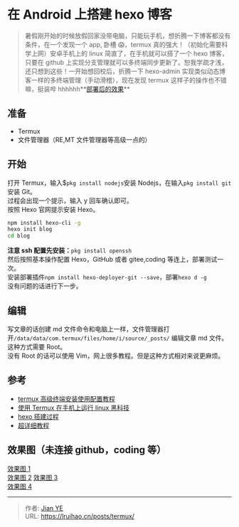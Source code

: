 # 在 Android 上搭建 hexo 博客


> 暑假刚开始的时候放假回家没带电脑，只能玩手机，想折腾一下博客都没有条件，在一个发现一个 app, 卧槽 😱，termux 真的强大！（初始化需要科学上网）安卓手机上的 linux 简直了，在手机就可以搭了一个 hexo 博客，只要在 github 上实现分支管理就可以多终端同步更新了。恕我学疏才浅，还只想到这些！一开始想回校后，折腾一下 hexo-admin 实现类似动态博客一样的多终端管理（手动滑稽），现在发现 termux 这样子的操作也不错嘛，挺装哔 hhhhhh**[部署后的效果](https://lruihao.gitee.io)**

<!--more-->

## 准备

- Termux
- 文件管理器（RE,MT 文件管理器等高级一点的）

## 开始

打开 Termux，输入$`pkg install nodejs`安装 Nodejs，在输入`pkg install git`安装 Git。  
过程会出现一个提示，输入 y 回车确认即可。  
按照 Hexo 官网提示安装 Hexo。

```bash
npm install hexo-cli -g
hexo init blog
cd blog
```

**注意 ssh 配置先安装：**`pkg install openssh`  
然后按照基本操作配置 Hexo，GitHub 或者 gitee,coding 等连上，部署测试一次。  
安装部署插件`npm install hexo-deployer-git --save`，部署`hexo d -g`  
没有问题的话进行下一步。

## 编辑

写文章的话创建 md 文件命令和电脑上一样，文件管理器打开`/data/data/com.termux/files/home/i/source/_posts/` 编辑文章 md 文件。这种方式需要 Root。  
没有 Root 的话可以使用 Vim，网上很多教程。但是这种方式相对来说更麻烦。

## 参考

- [termux 高级终端安装使用配置教程](https://www.sqlsec.com/2018/05/termux.html?yyue=a21bo.50862.201879)
- [使用 Termux 在手机上运行 linux 黑科技](https://www.oyohyee.com/post/Note/Termux)
- [hexo 搭建过程](https://lruihao.cn/hexo%20+%20github%20%E6%90%AD%E5%BB%BA%E4%B8%AA%E4%BA%BA%E5%8D%9A%E5%AE%A2.html)
- [超详细教程](https://my.oschina.net/ryaneLee/blog/638440)

## 效果图（未连接 github，coding 等）

[效果图 1](https://wx1.sinaimg.cn/mw690/006vSs63gy1ft2a0jo3hmj30u01hcguh.jpg)  
[效果图 2](https://wx4.sinaimg.cn/mw690/006vSs63gy1ft2a0kmm5xj30u01hcn2a.jpg)
[效果图 3](https://wx3.sinaimg.cn/mw690/006vSs63gy1ft2a0lqt61j30u01hctla.jpg)  
[效果图 4](https://wx2.sinaimg.cn/mw690/006vSs63gy1ft2a0mgkm6j30u01hc78l.jpg)


---

> 作者: [Jian YE](https://github.com/jianye0428)  
> URL: https://lruihao.cn/posts/termux/  

